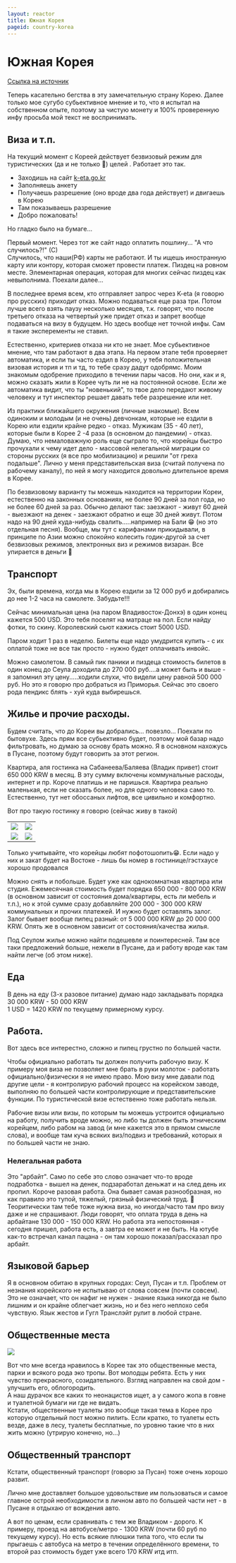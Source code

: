 ```yaml
---
layout: reactor
title: Южная Корея
pageid: country-korea
---
```


# <span class="fi fi-kr"></span> Южная Корея

[Ссылка на источник](https://t.me/c/1769211669/3811)

Теперь касательно бегства в эту замечательную страну Корею. 
Далее только мое сугубо субьективное мнение и то, что я испытал на собственном опыте, поэтому за чистую монету и 100% проверенную инфу просьба мой текст не воспринимать.

## Виза и т.п.

На текущий момент с Кореей действует безвизовый режим для туристических (да и не только 🙈) целей . Работает это так.

 - Заходишь на сайт [k-eta.go.kr](https://www.k-eta.go.kr/)
 - Заполняешь анкету
 - Получаешь разрешение (оно вроде два года действует) и двигаешь в Корею
 - Там показываешь разрешение
 - Добро пожаловать! 


Но гладко было на бумаге...

Первый момент. Через тот же сайт надо оплатить пошлину... "А что случилось?!" (С)  
Случилось, что наши(РФ) карты не работают. И ты ищешь иностранную карту или контору, которая сможет провести платеж. Пиздец на ровном месте. Элементарная операция, которая для многих сейчас пиздец как невыполнима. Поехали далее...

В последнее время всем, кто отправляет запрос через K-eta (я говорю про русских) приходит отказ. Можно подаваться еще раза три. Потом лучше всего взять паузу несколько месяцев, т.к. говорят, что после третьего отказа на четвертый уже придет отказ и запрет вообще подаваться на визу в будущем. Но здесь вообще нет точной инфы. Сам я такие эксперементы не ставил.

Естественно, критериев отказа ни кто не знает. Мое субьективное мнение, что там работают в два этапа. На первом этапе тебя проверяет автоматика, и если ты часто ездил в Корею, у тебя положительная визовая история и тп и тд, то тебе сразу дадут одобрямс. Моим знакомым одобрение приходило в течении пары часов. Но они, как и я, можно сказать жили в Корее чуть ли не на постоянной основе. Если же автоматика видит, что ты "новенький", то твое дело передают живому человеку и тут инспектор решает давать тебе разрешение или нет. 

Из практики ближайшего окружения (личные знакомые). Всем одиноким и молодым (и не очень) девчонкам, которые не ездили в Корею или ездили крайне редко - отказ. Мужикам (35 - 40 лет), которые были в Корее 2 -4 раза (в основном до пандемии) - отказ. Думаю, что немаловажную роль еще сыграло то, что корейцы быстро прочухали к чему идет дело - массовой нелегальной миграции со стороны русских (я все про мобилизацию) и решили "от греха подальше". 
Лично у меня представительская виза (считай получена по рабочему каналу), по ней я могу находится довольно длительное время в Корее.

По безвизовому варианту ты можешь находится на территории Кореи, естественно на законных основаниях, не более 90 дней за пол года, но не более 60 дней за раз. Обычно делают так: заезжают - живут 60 дней - выезжают на денек - заезжают обратно и еще 30 дней живут. Потом надо на 90 дней куда-нибудь свалить.....например на Бали 😁 (но это отдельная песня). Вообще, мы тут с карифанами прикидывали, в принципе по Азии можно спокойно колесить годик-другой за счет безвизовых режимов, электронных виз и режимов визаран. Все упирается в деньги 🤷

## Транспорт

Эх, были времена, когда мы в Корею ездили за 12 000 руб и добирались до нее 1-2 часа на самолете. Забудьте!!!

Сейчас минимальная цена (на паром Владивосток-Донхэ) в один конец кажется 500 USD. Это тебя поселят на матраце на пол. Если найду фотки, то скину. Королевский сьют кажись стоит 5000 USD.

Паром ходит 1 раз в неделю. Билеты еще надо умудрится купить - с их оплатой тоже не все так просто - нужно будет оплачивать инвойс.

Можно самолетом. В самый пик паники и пиздеца стоимость билетов в один конец до Сеула доходила до 270 000 руб....а может быть и выше - я запомнил эту цену.....ходили слухи, что видели цену равной 500 000 руб.
Но это я говорю про добраться из Приморья. Сейчас это своего рода пендикс блять - хуй куда выбирешься.

## Жилье и прочие расходы. 

Будем считать, что до Кореи вы добрались... повезло... Поехали по бытовухе. Здесь прям все субьективно будет, поэтому мой базар надо фильтровать, но думаю за основу брать можно. Я в основном нахожусь в Пусане, поэтому будут говорить за этот регион.

Квартира, аля гостинка на Сабанеева/Баляева (Владик привет) стоит 650 000 KRW в месяц. В эту сумму включены коммунальные расходы, интернет и пр. Короче платишь и не паришься. Квартира реально маленькая, если не сказать более, но для одного человека само то. Естественно, тут нет обоссаных лифтов, все цивильно и комфортно.

Вот про такую гостинку я говорю (сейчас живу в такой)

<table id="guesthouse"><tbody>
    <tr>
        <td><a href="/files/images/korea_guesthouse_1.jpg" target="_blank"><img src="/files/images/korea_guesthouse_1.jpg" /></a></td>
        <td><a href="/files/images/korea_guesthouse_2.jpg" target="_blank"><img src="/files/images/korea_guesthouse_2.jpg" /></a></td>
    </tr>
    <tr>
        <td><a href="/files/images/korea_guesthouse_3.jpg" target="_blank"><img src="/files/images/korea_guesthouse_3.jpg" /></a></td>
        <td><a href="/files/images/korea_guesthouse_4.jpg" target="_blank"><img src="/files/images/korea_guesthouse_4.jpg" /></a></td>
    </tr>
</tbody></table>

Только учитывайте, что корейцы любят пофотошопить😁. Если надо у них и закат будет на Востоке - лишь бы номер в гостинице/гэстхаусе хорошо продовался

Можно снять и побольше. Будет уже как однокомнатная квартира или студия. Ежемесячная стоимость будет порядка 650 000 - 800 000 KRW (в основном зависит от состояния дома/квартиры, есть ли мебель и т.п.), но к этой сумме сразу добавляйте 200 000 - 300 000 KRW коммунальных и прочих платежей. И нужно будет оставлять залог. Залог бывает вообще пипец разный: от 5 000 000 KRW до 20 000 000 KRW. Опять же в основном зависит от состояния/качества жилья.

Под Сеулом жилье можно найти подешевле и поинтересней. Там все таки предложений больше, нежели в Пусане, да и работу вроде как там найти легче (об этом ниже). 

## Еда

В день на еду (3-х разовое питание) думаю надо закладывать порядка 30 000 KRW - 50 000 KRW  
1 USD = 1420 KRW по текущему примерному курсу.

## Работа. 

Вот здесь все интерестно, сложно и пипец грустно по большей части.

Чтобы официально работать ты должен получить рабочую визу. К примеру моя виза не позволяет мне брать в руки молоток - работать официально/физически я не имею право. Мою визу мне давали под другие цели - я контролирую рабочий процесс на корейском заводе, выполняю по большей части контролирующие и представительские функции. По туристической визе естественно тоже работать нельзя. 

Рабочие визы или визы, по которым ты можешь устроится официально на работу, получить вроде можно, но либо ты должен быть этническим корейцем, либо рабом на завод (и мне кажется это в прямом смысле слова), и вообще там куча всяких виз/подвиз и требований, которых я по большей части не знаю.

### Нелегальная работа

Это "арбайт". Само по себе это слово означает что-то вроде подработка - вышел на денек, подзаработал деньжат и на след день их пропил. Короче разовая работа. Она бывает самая разнообразная, но как правило это тупой, тяжелый, грязный физический труд. 🤷 Теоритически там тебе тоже нужна виза, но иногда/часто там про визу даже и не спрашивают. Люди говорят, что оплата труда в день на арбайтане 130 000 - 150 000 KRW. Но работа эта непостоянная - сегодня пришел, работа есть, а завтра ее может и не быть. На ютубе как-то встречал канал пацана - он там хорошо показал/рассказал про арбайт.

## Языковой барьер

Я в основном обитаю в крупных городах: Сеул, Пусан и т.п. Проблем от незнания корейского не испытываю от слова совсем (почти совсем). Это не означает, что он нафиг не нужен - знание языка никогда не было лишним и он крайне облегчает жизнь, но и без него неплохо себя чувствую. Язык жестов и Гугл Транслэйт рулит в любой стране.

## Общественные места

<a class="park-image" href="/files/images/korean_park.jpg" target="_blank"><img src="/files/images/korean_park.jpg" /></a>

Вот что мне всегда нравилось в Корее так это общественные места, парки и всякого рода эко тропы. Вот молодцы ребята. Есть у них чувство прекрасного, созидательного. Взгляд направлен на свой дом - улучшить его, облогородить.  
А наш дурачок все каких то неонацистов ищет, а у самого жопа в говне и туалетной бумаги ни где не видать.  
Кстати, общественные туалеты это вообще такая тема в Корее про которую отдельный пост можно пилить. Если кратко, то туалеты есть везде, даже в лесу, туалеты бесплатные, по уровню такие что в них жить можно (утрирую конечно, но...)

<div style="clear:both"></div>

## Общественный транспорт

Кстати, общественный транспорт (говорю за Пусан) тоже очень хорошо развит.

Лично мне доставляет большое удовольствие им пользоваться и самое главное острой необходимости в личном авто по большей части нет - в Пусане я отдыхаю от вождения авто.

А вот по ценам, если сравнивать с тем же Владиком - дорого. К примеру, проезд на автобусе/метро - 1300 KRW (почти 60 руб по текущему курсу). Но есть всякие плюшки типа того, что если ты прыгаешь с автобуса на метро в течении определённого времени, то второй раз стоимость будет уже всего 170 KRW итд итп.
